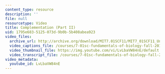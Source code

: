 ```yaml
---
content_type: resource
description: ''
file: null
resourcetype: Video
title: Complementation (Part II)
uid: 1795e683-5125-073d-9b0b-5b408abea923
video_files:
  archive_url: http://archive.org/download/MIT7.01SCF11/MIT7_01SCF11_Un3Ses4_Rec2_300k.mp4
  video_captions_file: /courses/7-01sc-fundamentals-of-biology-fall-2011/5f74370fa808520b82ce207ce7f0709d_LvLbaVW84nE.vtt
  video_thumbnail_file: https://img.youtube.com/vi/LvLbaVW84nE/default.jpg
  video_transcript_file: /courses/7-01sc-fundamentals-of-biology-fall-2011/8aebd5912f350ed46c73ee340ed0a37d_LvLbaVW84nE.pdf
video_metadata:
  youtube_id: LvLbaVW84nE
---
```

